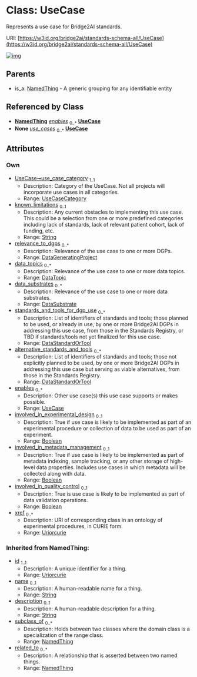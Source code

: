 
# Class: UseCase


Represents a use case for Bridge2AI standards.

URI: [https://w3id.org/bridge2ai/standards-schema-all/UseCase](https://w3id.org/bridge2ai/standards-schema-all/UseCase)


[![img](https://yuml.me/diagram/nofunky;dir:TB/class/[UseCase]<enables%200..*-%20[UseCase&#124;use_case_category:UseCaseCategory;known_limitations:string%20%3F;relevance_to_dgps:DataGeneratingProject%20*;involved_in_experimental_design:boolean%20%3F;involved_in_metadata_management:boolean%20%3F;involved_in_quality_control:boolean%20%3F;xref:uriorcurie%20*;id(i):uriorcurie;name(i):string%20%3F;description(i):string%20%3F],[DataStandardOrTool]<alternative_standards_and_tools%200..*-%20[UseCase],[DataStandardOrTool]<standards_and_tools_for_dgp_use%200..*-%20[UseCase],[DataSubstrate]<data_substrates%200..*-%20[UseCase],[DataTopic]<data_topics%200..*-%20[UseCase],[UseCaseContainer]++-%20use_cases%200..*>[UseCase],[NamedThing]^-[UseCase],[UseCaseContainer],[NamedThing],[DataTopic],[DataSubstrate],[DataStandardOrTool])](https://yuml.me/diagram/nofunky;dir:TB/class/[UseCase]<enables%200..*-%20[UseCase&#124;use_case_category:UseCaseCategory;known_limitations:string%20%3F;relevance_to_dgps:DataGeneratingProject%20*;involved_in_experimental_design:boolean%20%3F;involved_in_metadata_management:boolean%20%3F;involved_in_quality_control:boolean%20%3F;xref:uriorcurie%20*;id(i):uriorcurie;name(i):string%20%3F;description(i):string%20%3F],[DataStandardOrTool]<alternative_standards_and_tools%200..*-%20[UseCase],[DataStandardOrTool]<standards_and_tools_for_dgp_use%200..*-%20[UseCase],[DataSubstrate]<data_substrates%200..*-%20[UseCase],[DataTopic]<data_topics%200..*-%20[UseCase],[UseCaseContainer]++-%20use_cases%200..*>[UseCase],[NamedThing]^-[UseCase],[UseCaseContainer],[NamedThing],[DataTopic],[DataSubstrate],[DataStandardOrTool])

## Parents

 *  is_a: [NamedThing](NamedThing.md) - A generic grouping for any identifiable entity

## Referenced by Class

 *  **[NamedThing](NamedThing.md)** *[enables](enables.md)*  <sub>0..\*</sub>  **[UseCase](UseCase.md)**
 *  **None** *[use_cases](use_cases.md)*  <sub>0..\*</sub>  **[UseCase](UseCase.md)**

## Attributes


### Own

 * [UseCase➞use_case_category](UseCase_use_case_category.md)  <sub>1..1</sub>
     * Description: Category of the UseCase. Not all projects will incorporate use cases in all categories.
     * Range: [UseCaseCategory](UseCaseCategory.md)
 * [known_limitations](known_limitations.md)  <sub>0..1</sub>
     * Description: Any current obstacles to implementing this use case. This could be a selection from one or more predefined categories including lack of standards, lack of relevant patient cohort, lack of funding, etc.
     * Range: [String](types/String.md)
 * [relevance_to_dgps](relevance_to_dgps.md)  <sub>0..\*</sub>
     * Description: Relevance of the use case to one or more DGPs.
     * Range: [DataGeneratingProject](DataGeneratingProject.md)
 * [data_topics](data_topics.md)  <sub>0..\*</sub>
     * Description: Relevance of the use case to one or more data topics.
     * Range: [DataTopic](DataTopic.md)
 * [data_substrates](data_substrates.md)  <sub>0..\*</sub>
     * Description: Relevance of the use case to one or more data substrates.
     * Range: [DataSubstrate](DataSubstrate.md)
 * [standards_and_tools_for_dgp_use](standards_and_tools_for_dgp_use.md)  <sub>0..\*</sub>
     * Description: List of identifiers of standards and tools; those planned to be used, or already in use, by one or more Bridge2AI DGPs in addressing this use case, from those in the Standards Registry, or TBD if standards/tools not yet finalized for this use case.
     * Range: [DataStandardOrTool](DataStandardOrTool.md)
 * [alternative_standards_and_tools](alternative_standards_and_tools.md)  <sub>0..\*</sub>
     * Description: List of identifiers of standards and tools; those not explicitly planned to be used, by one or more Bridge2AI DGPs in addressing this use case but serving as viable alternatives, from those in the Standards Registry.
     * Range: [DataStandardOrTool](DataStandardOrTool.md)
 * [enables](enables.md)  <sub>0..\*</sub>
     * Description: Other use case(s) this use case supports or makes possible.
     * Range: [UseCase](UseCase.md)
 * [involved_in_experimental_design](involved_in_experimental_design.md)  <sub>0..1</sub>
     * Description: True if use case is likely to be implemented as part of an experimental procedure or collection of data to be used as part of an experiment.
     * Range: [Boolean](types/Boolean.md)
 * [involved_in_metadata_management](involved_in_metadata_management.md)  <sub>0..1</sub>
     * Description: True if use case is likely to be implemented as part of metadata indexing, sample tracking, or any other storage of high-level data properties. Includes use cases in which metadata will be collected along with data.
     * Range: [Boolean](types/Boolean.md)
 * [involved_in_quality_control](involved_in_quality_control.md)  <sub>0..1</sub>
     * Description: True is use case is likely to be implemented as part of data validation operations.
     * Range: [Boolean](types/Boolean.md)
 * [xref](xref.md)  <sub>0..\*</sub>
     * Description: URI of corresponding class in an ontology of experimental procedures, in CURIE form.
     * Range: [Uriorcurie](types/Uriorcurie.md)

### Inherited from NamedThing:

 * [id](id.md)  <sub>1..1</sub>
     * Description: A unique identifier for a thing.
     * Range: [Uriorcurie](types/Uriorcurie.md)
 * [name](name.md)  <sub>0..1</sub>
     * Description: A human-readable name for a thing.
     * Range: [String](types/String.md)
 * [description](description.md)  <sub>0..1</sub>
     * Description: A human-readable description for a thing.
     * Range: [String](types/String.md)
 * [subclass_of](subclass_of.md)  <sub>0..\*</sub>
     * Description: Holds between two classes where the domain class is a specialization of the range class.
     * Range: [NamedThing](NamedThing.md)
 * [related_to](related_to.md)  <sub>0..\*</sub>
     * Description: A relationship that is asserted between two named things.
     * Range: [NamedThing](NamedThing.md)
